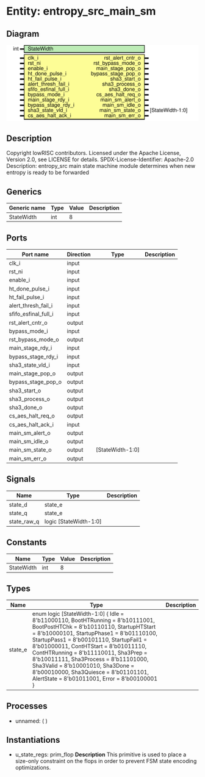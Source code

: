 # Entity: entropy_src_main_sm

## Diagram

![Diagram](entropy_src_main_sm.svg "Diagram")
## Description

Copyright lowRISC contributors.
 Licensed under the Apache License, Version 2.0, see LICENSE for details.
 SPDX-License-Identifier: Apache-2.0
 Description: entropy_src main state machine module
   determines when new entropy is ready to be forwarded
 
## Generics

| Generic name | Type | Value | Description |
| ------------ | ---- | ----- | ----------- |
| StateWidth   | int  | 8     |             |
## Ports

| Port name            | Direction | Type             | Description |
| -------------------- | --------- | ---------------- | ----------- |
| clk_i                | input     |                  |             |
| rst_ni               | input     |                  |             |
| enable_i             | input     |                  |             |
| ht_done_pulse_i      | input     |                  |             |
| ht_fail_pulse_i      | input     |                  |             |
| alert_thresh_fail_i  | input     |                  |             |
| sfifo_esfinal_full_i | input     |                  |             |
| rst_alert_cntr_o     | output    |                  |             |
| bypass_mode_i        | input     |                  |             |
| rst_bypass_mode_o    | output    |                  |             |
| main_stage_rdy_i     | input     |                  |             |
| bypass_stage_rdy_i   | input     |                  |             |
| sha3_state_vld_i     | input     |                  |             |
| main_stage_pop_o     | output    |                  |             |
| bypass_stage_pop_o   | output    |                  |             |
| sha3_start_o         | output    |                  |             |
| sha3_process_o       | output    |                  |             |
| sha3_done_o          | output    |                  |             |
| cs_aes_halt_req_o    | output    |                  |             |
| cs_aes_halt_ack_i    | input     |                  |             |
| main_sm_alert_o      | output    |                  |             |
| main_sm_idle_o       | output    |                  |             |
| main_sm_state_o      | output    | [StateWidth-1:0] |             |
| main_sm_err_o        | output    |                  |             |
## Signals

| Name        | Type                   | Description |
| ----------- | ---------------------- | ----------- |
| state_d     | state_e                |             |
| state_q     | state_e                |             |
| state_raw_q | logic [StateWidth-1:0] |             |
## Constants

| Name       | Type | Value | Description |
| ---------- | ---- | ----- | ----------- |
| StateWidth | int  | 8     |             |
## Types

| Name    | Type                                                                                                                                                                                                                                                                                                                                                                                                                                                                                                                                                                                                                                                              | Description |
| ------- | ----------------------------------------------------------------------------------------------------------------------------------------------------------------------------------------------------------------------------------------------------------------------------------------------------------------------------------------------------------------------------------------------------------------------------------------------------------------------------------------------------------------------------------------------------------------------------------------------------------------------------------------------------------------- | ----------- |
| state_e | enum logic [StateWidth-1:0] {     Idle              = 8'b11000110,      BootHTRunning     = 8'b10111001,      BootPostHTChk     = 8'b10110110,      StartupHTStart    = 8'b10000101,      StartupPhase1     = 8'b01110100,      StartupPass1      = 8'b00101110,      StartupFail1      = 8'b01000011,      ContHTStart       = 8'b01011110,      ContHTRunning     = 8'b11110011,      Sha3Prep          = 8'b10011111,      Sha3Process       = 8'b11101000,      Sha3Valid         = 8'b10001010,      Sha3Done          = 8'b00010000,      Sha3Quiesce       = 8'b01101101,      AlertState        = 8'b01011001,      Error             = 8'b00100001     } |             |
## Processes
- unnamed: (  )
## Instantiations

- u_state_regs: prim_flop
**Description**
This primitive is used to place a size-only constraint on the
flops in order to prevent FSM state encoding optimizations.

